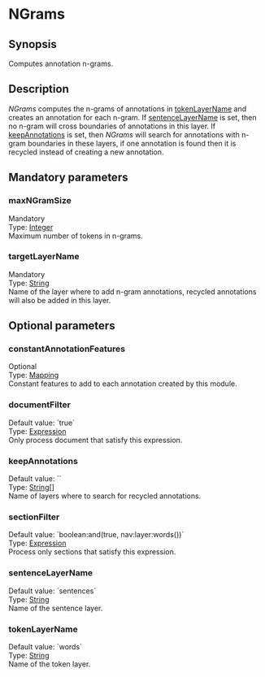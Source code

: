 <h1 class="module">NGrams</h1>

## Synopsis

Computes annotation n-grams.

## Description

*NGrams* computes the n-grams of annotations in <a href="#tokenLayerName" class="param">tokenLayerName</a> and creates an annotation for each n-gram. If <a href="#sentenceLayerName" class="param">sentenceLayerName</a> is set, then no n-gram will cross boundaries of annotations in this layer. If <a href="#keepAnnotations" class="param">keepAnnotations</a> is set, then *NGrams* will search for annotations with n-gram boundaries in these layers, if one annotation is found then it is recycled instead of creating a new annotation.

## Mandatory parameters

<h3 name="maxNGramSize" class="param">maxNGramSize</h3>

<div class="param-level param-level-mandatory">Mandatory
</div>
<div class="param-type">Type: <a href="../converter/java.lang.Integer" class="converter">Integer</a>
</div>
Maximum number of tokens in n-grams.

<h3 name="targetLayerName" class="param">targetLayerName</h3>

<div class="param-level param-level-mandatory">Mandatory
</div>
<div class="param-type">Type: <a href="../converter/java.lang.String" class="converter">String</a>
</div>
Name of the layer where to add n-gram annotations, recycled annotations will also be added in this layer.

## Optional parameters

<h3 name="constantAnnotationFeatures" class="param">constantAnnotationFeatures</h3>

<div class="param-level param-level-optional">Optional
</div>
<div class="param-type">Type: <a href="../converter/fr.inra.maiage.bibliome.alvisnlp.core.module.types.Mapping" class="converter">Mapping</a>
</div>
Constant features to add to each annotation created by this module.

<h3 name="documentFilter" class="param">documentFilter</h3>

<div class="param-level param-level-default-value">Default value: `true`
</div>
<div class="param-type">Type: <a href="../converter/fr.inra.maiage.bibliome.alvisnlp.core.corpus.expressions.Expression" class="converter">Expression</a>
</div>
Only process document that satisfy this expression.

<h3 name="keepAnnotations" class="param">keepAnnotations</h3>

<div class="param-level param-level-default-value">Default value: ``
</div>
<div class="param-type">Type: <a href="../converter/java.lang.String%5B%5D" class="converter">String[]</a>
</div>
Name of layers where to search for recycled annotations.

<h3 name="sectionFilter" class="param">sectionFilter</h3>

<div class="param-level param-level-default-value">Default value: `boolean:and(true, nav:layer:words())`
</div>
<div class="param-type">Type: <a href="../converter/fr.inra.maiage.bibliome.alvisnlp.core.corpus.expressions.Expression" class="converter">Expression</a>
</div>
Process only sections that satisfy this expression.

<h3 name="sentenceLayerName" class="param">sentenceLayerName</h3>

<div class="param-level param-level-default-value">Default value: `sentences`
</div>
<div class="param-type">Type: <a href="../converter/java.lang.String" class="converter">String</a>
</div>
Name of the sentence layer.

<h3 name="tokenLayerName" class="param">tokenLayerName</h3>

<div class="param-level param-level-default-value">Default value: `words`
</div>
<div class="param-type">Type: <a href="../converter/java.lang.String" class="converter">String</a>
</div>
Name of the token layer.

